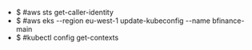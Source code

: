 - $ #aws sts get-caller-identity
- $ #aws eks --region eu-west-1 update-kubeconfig --name bfinance-main
- $ #kubectl config get-contexts